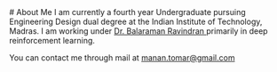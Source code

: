 <head>
<title> Manan Tomar </title> 
</head>
# About Me
I am currently a fourth year Undergraduate pursuing Engineering Design dual degree at the Indian Institute of Technology, Madras. I am working under <a href="http://www.cse.iitm.ac.in/~ravi/"> Dr. Balaraman Ravindran </a> primarily in deep reinforcement learning. 
  
You can contact me through mail at manan.tomar@gmail.com
